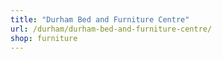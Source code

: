 ```yaml
---
title: "Durham Bed and Furniture Centre"
url: /durham/durham-bed-and-furniture-centre/
shop: furniture
---
```

